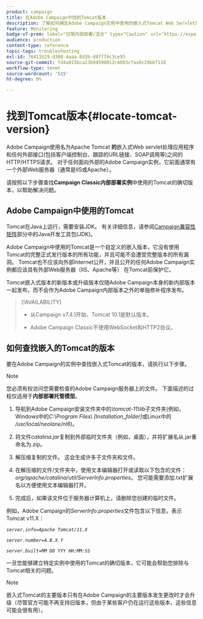 ```yaml
---
product: campaign
title: 在Adobe Campaign中找到Tomcat版本
description: 了解如何确定Adobe Campaign实例中使用的嵌入式Tomcat Web Servlet的当前版本
feature: Monitoring
badge-v7-prem: label="仅限内部部署/混合" type="Caution" url="https://experienceleague.adobe.com/docs/campaign-classic/using/installing-campaign-classic/architecture-and-hosting-models/hosting-models-lp/hosting-models.html?lang=zh-Hans" tooltip="仅适用于内部部署和混合部署"
audience: production
content-type: reference
topic-tags: troubleshooting
exl-id: 76411b29-d300-4aaa-8d3b-d8ff74c3ce93
source-git-commit: fd4a815bca23b94590012c4883cfaa9c29b6f118
workflow-type: tm+mt
source-wordcount: '515'
ht-degree: 0%

---
```


# 找到Tomcat版本{#locate-tomcat-version}

Adobe Campaign使用名为Apache Tomcat **的**&#x200B;嵌入式Web servlet处理应用程序和任何外部接口(包括客户端控制台、跟踪的URL链接、SOAP调用等)之间的HTTP/HTTPS请求。 对于任何面向外部的Adobe Campaign实例，它前面通常有一个外部Web服务器（通常是IIS或Apache）。

请按照以下步骤查找&#x200B;**Campaign Classic内部部署实例**&#x200B;中使用的Tomcat的确切版本，以帮助解决问题。

## Adobe Campaign中使用的Tomcat

Tomcat在Java上运行，需要安装JDK。 有关详细信息，请参阅[Campaign兼容性矩阵](../../rn/using/compatibility-matrix.md)部分中的Java开发工具包(JDK)。

Adobe Campaign中使用的Tomcat是一个自定义的嵌入版本，它没有使用Tomcat的完整正式发行版本的所有功能，并且可能不会遭受完整版本的所有漏洞。 Tomcat也不应该向外部Internet公开，并且公开的任何Adobe Campaign实例都应该具有外部Web服务器（IIS、Apache等） 在Tomcat前保护它。

Tomcat嵌入式版本的新版本或升级版本仅随Adobe Campaign本身的新内部版本一起发布，而不会作为Adobe Campaign内部版本之外的单独修补程序发布。

>[!AVAILABILITY]
>
>
>* 从Campaign v7.4.1开始，Tomcat 10.1是默认版本。
>
>* Adobe Campaign Classic不使用WebSocket和HTTP2协议。
>


## 如何查找嵌入的Tomcat的版本

要在Adobe Campaign的实例中查找嵌入式Tomcat的版本，请执行以下步骤。

>[!NOTE]
>
>您必须有权访问您需要检查的Adobe Campaign服务器上的文件。 下面描述的过程仅适用于&#x200B;**内部部署托管模型**。

1. 导航到Adobe Campaign安装文件夹中的&#x200B;*\tomcat-11\lib*&#x200B;子文件夹(例如，Windows中的&#x200B;*C:\Program Files\ [Installation_folder]*&#x200B;或Linux中的&#x200B;*/usr/local/neolane/nl6*)。

1. 将文件&#x200B;*catalina.jar*&#x200B;复制到外部临时文件夹（例如，桌面），并将扩展名从.jar重命名为.zip。

1. 解压缩复制的文件。 这会生成许多子文件夹和文件。

1. 在解压缩的文件/文件夹中，使用文本编辑器打开或读取以下包含的文件： *org/apache/catalina/util/ServerInfo.properties*。 您可能需要添加.txt扩展名以方便使用文本编辑器打开。

1. 完成后，如果该文件位于服务器计算机上，请删除您创建的临时文件。

例如，Adobe Campaign的&#x200B;*ServerInfo.properties*&#x200B;文件包含以下信息，表示Tomcat v11.X：

*`server.info=Apache Tomcat/11.X`*

*`server.number=A.B.X.Y`*

*`server.built=MM DD YYY HH:MM:SS`*

一旦您能够建立特定实例中使用的Tomcat的确切版本，它可能会帮助您排除与Tomcat相关的问题。

>[!NOTE]
>
>嵌入式Tomcat的主要版本只有在Adobe Campaign的主要版本发生更改时才会升级（尽管官方可能不再支持旧版本，但由于某些客户仍在运行这些版本，这些信息可能会很有用）。
>

